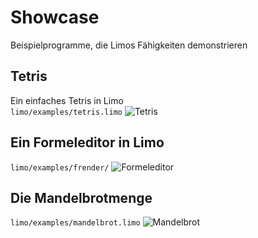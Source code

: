 # Showcase #

Beispielprogramme, die Limos Fähigkeiten demonstrieren

## Tetris ##

Ein einfaches Tetris in Limo  
`limo/examples/tetris.limo`
![Tetris](https://mokrates.github.io/limo/tetris.gif "Tetris in Limo")

## Ein Formeleditor in Limo ##
`limo/examples/frender/`
![Formeleditor](https://mokrates.github.io/limo/formeleditor.gif "Limo Formeleditor in Emacs") 

## Die Mandelbrotmenge ##
`limo/examples/mandelbrot.limo`
![Mandelbrot](https://mokrates.github.io/limo/mandelbrot.gif "Das Mandelbrot gerendert von Limo")
